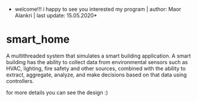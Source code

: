 * welcome!!! i happy to see you interested my program |
 author: Maor Alankri | last update: 15.05.2020*

# smart_home
A multithreaded system that simulates a smart building application.
A smart building has the ability to collect data from environmental sensors such as HVAC, lighting, fire safety and other sources,
combined with the ability to extract, aggregate, analyze, and make decisions based on that data using controllers.

for more details you can see the design :)
 
